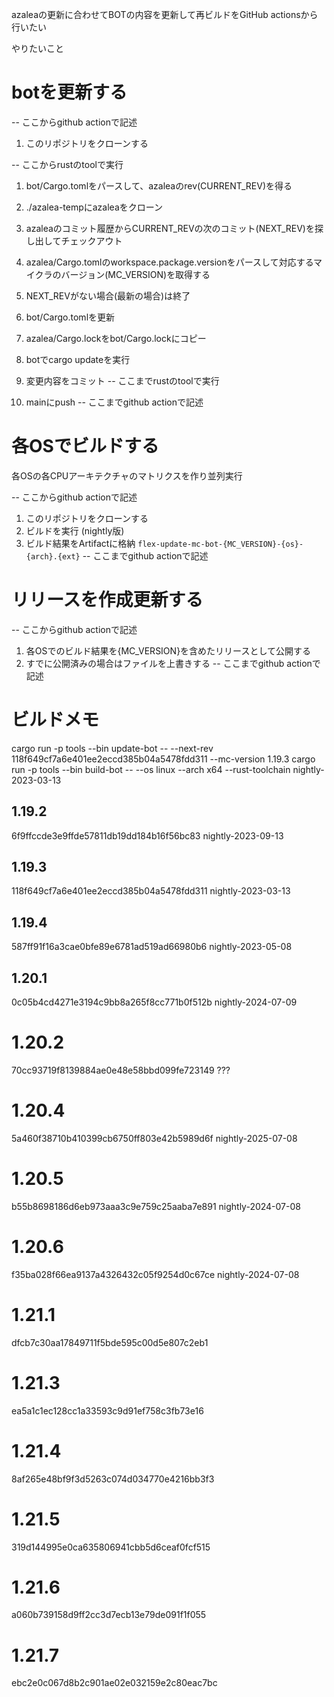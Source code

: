 
azaleaの更新に合わせてBOTの内容を更新して再ビルドをGitHub actionsから行いたい

やりたいこと

# botを更新する

-- ここからgithub actionで記述
1. このリポジトリをクローンする

-- ここからrustのtoolで実行
1. bot/Cargo.tomlをパースして、azaleaのrev(CURRENT_REV)を得る
2. ./azalea-tempにazaleaをクローン
3. azaleaのコミット履歴からCURRENT_REVの次のコミット(NEXT_REV)を探し出してチェックアウト
4. azalea/Cargo.tomlのworkspace.package.versionをパースして対応するマイクラのバージョン(MC_VERSION)を取得する
5. NEXT_REVがない場合(最新の場合)は終了
6. bot/Cargo.tomlを更新
7. azalea/Cargo.lockをbot/Cargo.lockにコピー
8. botでcargo updateを実行
9. 変更内容をコミット
-- ここまでrustのtoolで実行

9. mainにpush
-- ここまでgithub actionで記述

# 各OSでビルドする

各OSの各CPUアーキテクチャのマトリクスを作り並列実行

-- ここからgithub actionで記述
1. このリポジトリをクローンする
2. ビルドを実行 (nightly版)
3. ビルド結果をArtifactに格納 `flex-update-mc-bot-{MC_VERSION}-{os}-{arch}.{ext}`
-- ここまでgithub actionで記述

# リリースを作成更新する

-- ここからgithub actionで記述
1. 各OSでのビルド結果を{MC_VERSION}を含めたリリースとして公開する
2. すでに公開済みの場合はファイルを上書きする
-- ここまでgithub actionで記述


# ビルドメモ
cargo run -p tools --bin update-bot -- --next-rev 118f649cf7a6e401ee2eccd385b04a5478fdd311 --mc-version 1.19.3
cargo run -p tools --bin build-bot -- --os linux --arch x64 --rust-toolchain nightly-2023-03-13



## 1.19.2
6f9ffccde3e9ffde57811db19dd184b16f56bc83
nightly-2023-09-13

## 1.19.3
118f649cf7a6e401ee2eccd385b04a5478fdd311
nightly-2023-03-13

## 1.19.4
587ff91f16a3cae0bfe89e6781ad519ad66980b6
nightly-2023-05-08

## 1.20.1
0c05b4cd4271e3194c9bb8a265f8cc771b0f512b
nightly-2024-07-09

# 1.20.2
70cc93719f8139884ae0e48e58bbd099fe723149
???

# 1.20.4
5a460f38710b410399cb6750ff803e42b5989d6f
nightly-2025-07-08

# 1.20.5
b55b8698186d6eb973aaa3c9e759c25aaba7e891
nightly-2024-07-08

# 1.20.6
f35ba028f66ea9137a4326432c05f9254d0c67ce
nightly-2024-07-08

# 1.21.1
dfcb7c30aa17849711f5bde595c00d5e807c2eb1

# 1.21.3
ea5a1c1ec128cc1a33593c9d91ef758c3fb73e16

# 1.21.4
8af265e48bf9f3d5263c074d034770e4216bb3f3

# 1.21.5
319d144995e0ca635806941cbb5d6ceaf0fcf515

# 1.21.6
a060b739158d9ff2cc3d7ecb13e79de091f1f055

# 1.21.7
ebc2e0c067d8b2c901ae02e032159e2c80eac7bc
